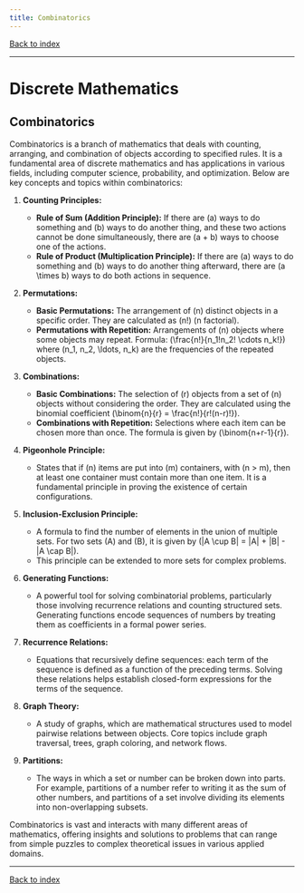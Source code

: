 ```yaml
---
title: Combinatorics
---
```


[Back to index](index.html)

---
# Discrete Mathematics
## Combinatorics

Combinatorics is a branch of mathematics that deals with counting, arranging, and combination of objects according to specified rules. It is a fundamental area of discrete mathematics and has applications in various fields, including computer science, probability, and optimization. Below are key concepts and topics within combinatorics:

1. **Counting Principles:**
   - **Rule of Sum (Addition Principle):** If there are \(a\) ways to do something and \(b\) ways to do another thing, and these two actions cannot be done simultaneously, there are \(a + b\) ways to choose one of the actions.
   - **Rule of Product (Multiplication Principle):** If there are \(a\) ways to do something and \(b\) ways to do another thing afterward, there are \(a \times b\) ways to do both actions in sequence.
   
2. **Permutations:**
   - **Basic Permutations:** The arrangement of \(n\) distinct objects in a specific order. They are calculated as \(n!\) (n factorial).
   - **Permutations with Repetition:** Arrangements of \(n\) objects where some objects may repeat. Formula: \(\frac{n!}{n_1!n_2! \cdots n_k!}\) where \(n_1, n_2, \ldots, n_k\) are the frequencies of the repeated objects.

3. **Combinations:**
   - **Basic Combinations:** The selection of \(r\) objects from a set of \(n\) objects without considering the order. They are calculated using the binomial coefficient \(\binom{n}{r} = \frac{n!}{r!(n-r)!}\).
   - **Combinations with Repetition:** Selections where each item can be chosen more than once. The formula is given by \(\binom{n+r-1}{r}\).

4. **Pigeonhole Principle:**
   - States that if \(n\) items are put into \(m\) containers, with \(n > m\), then at least one container must contain more than one item. It is a fundamental principle in proving the existence of certain configurations.

5. **Inclusion-Exclusion Principle:**
   - A formula to find the number of elements in the union of multiple sets. For two sets \(A\) and \(B\), it is given by \(|A \cup B| = |A| + |B| - |A \cap B|\).
   - This principle can be extended to more sets for complex problems.

6. **Generating Functions:**
   - A powerful tool for solving combinatorial problems, particularly those involving recurrence relations and counting structured sets. Generating functions encode sequences of numbers by treating them as coefficients in a formal power series.

7. **Recurrence Relations:**
   - Equations that recursively define sequences: each term of the sequence is defined as a function of the preceding terms. Solving these relations helps establish closed-form expressions for the terms of the sequence.

8. **Graph Theory:**
   - A study of graphs, which are mathematical structures used to model pairwise relations between objects. Core topics include graph traversal, trees, graph coloring, and network flows.

9. **Partitions:**
   - The ways in which a set or number can be broken down into parts. For example, partitions of a number refer to writing it as the sum of other numbers, and partitions of a set involve dividing its elements into non-overlapping subsets.

Combinatorics is vast and interacts with many different areas of mathematics, offering insights and solutions to problems that can range from simple puzzles to complex theoretical issues in various applied domains.

---
[Back to index](index.html)
